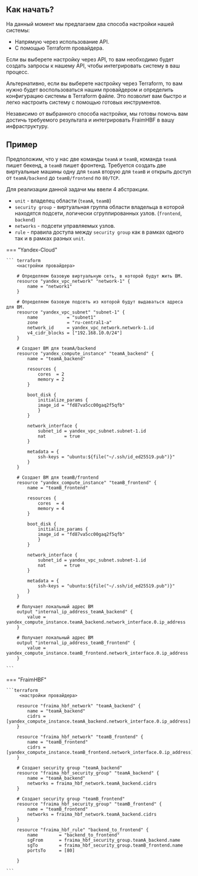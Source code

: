 **Как начать?**
---------------

На данный момент мы предлагаем два способа настройки нашей системы: 

- Напрямую через использование API.
- С помощью Terraform провайдера.

Если вы выберете настройку через API, то вам необходимо будет создать запросы к нашему API, чтобы интегрировать систему в ваш процесс.

Альтернативно, если вы выберете настройку через Terraform, то вам нужно будет воспользоваться нашим провайдером и определить конфигурацию системы в Terraform файле. Это позволит вам быстро и легко настроить систему с помощью готовых инструментов.

Независимо от выбранного способа настройки, мы готовы помочь вам достичь требуемого результата и интегрировать FraimHBF в вашу инфраструктуру.


**Пример**
--------
Предположим, что у нас две команды `teamA` и `teamB`, команда `teamA` пишет бекенд, а `teamB` пишет фронтенд.
Требуется создать две виртуальные машины одну для `teamA` вторую для `teamB` и открыть доступ от `teamA/backend` до `teamB/frontend` по `80/TCP`.

Для реализации данной задачи мы ввели 4 абстракции.

- `unit` - владелец области (`teamA`, `teamB`)
- `security group` - виртуальная группа области владельца в которой находятся подсети, логически сгруппированных узлов. (`frontend`, `backend`)
- `networks` - подсети управляемых узлов.
- `rule` - правила доступа между `security group` как в рамках одного так и в рамках разных `unit`.

=== "Yandex-Cloud"

    ``` terraform
        <настройки провайдера>

        # Определяем базовую виртуальную сеть, в которой будут жить ВМ.
        resource "yandex_vpc_network" "network-1" {
            name = "network1"
        }

        # Определяем базовую подсеть из которой будут выдаваться адреса для ВМ.
        resource "yandex_vpc_subnet" "subnet-1" {
            name           = "subnet1"
            zone           = "ru-central1-a"
            network_id     = yandex_vpc_network.network-1.id
            v4_cidr_blocks = ["192.168.10.0/24"]
        }

        # Создает ВМ для teamA/backend
        resource "yandex_compute_instance" "teamA_backend" {
            name = "teamA_backend"

            resources {
                cores  = 2
                memory = 2
            }

            boot_disk {
                initialize_params {
                image_id = "fd87va5cc00gaq2f5qfb"
                }
            }

            network_interface {
                subnet_id = yandex_vpc_subnet.subnet-1.id
                nat       = true
            }

            metadata = {
                ssh-keys = "ubuntu:${file("~/.ssh/id_ed25519.pub")}"
            }
        }

        # Создает ВМ для teamB/frontend
        resource "yandex_compute_instance" "teamB_frontend" {
            name = "teamB_frontend"

            resources {
                cores  = 4
                memory = 4
            }

            boot_disk {
                initialize_params {
                image_id = "fd87va5cc00gaq2f5qfb"
                }
            }

            network_interface {
                subnet_id = yandex_vpc_subnet.subnet-1.id
                nat       = true
            }

            metadata = {
                ssh-keys = "ubuntu:${file("~/.ssh/id_ed25519.pub")}"
            }
        }

        # Получает локальный адрес ВМ
        output "internal_ip_address_teamA_backend" {
            value = yandex_compute_instance.teamA_backend.network_interface.0.ip_address
        }

        # Получает локальный адрес ВМ
        output "internal_ip_address_teamB_frontend" {
            value = yandex_compute_instance.teamB_frontend.network_interface.0.ip_address
        }

    ```

=== "FraimHBF"

    ```terraform
         <настройки провайдера>

        resource "fraima_hbf_network" "teamA_backend" {
            name = "teamA_backend"
            cidrs = [yandex_compute_instance.teamA_backend.network_interface.0.ip_address]
        }

        resource "fraima_hbf_network" "teamB_frontend" {
            name = "teamB_frontend"
            cidrs = [yandex_compute_instance.teamB_frontend.network_interface.0.ip_address]
        }

        # Создает security group "teamA_backend"
        resource "fraima_hbf_security_group" "teamA_backend" {
            name = "teamA_backend"
            networks = fraima_hbf_network.teamA_backend.cidrs
        }

        # Создает security group "teamB_frontend"
        resource "fraima_hbf_security_group" "teamB_frontend" {
            name = "teamB_frontend"
            networks = fraima_hbf_network.teamA_backend.cidrs
        }

        resource "fraima_hbf_rule" "backend_to_frontend" {
            name        = "backend_to_frontend"
            sgFrom      = fraima_hbf_security_group.teamA_backend.name
            sgTo        = fraima_hbf_security_group.teamB_frontend.name
            portsTo     = [80]

        }

    ```